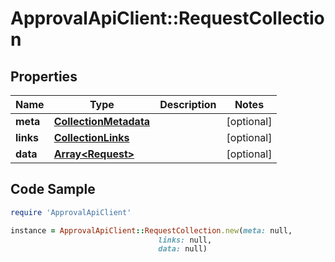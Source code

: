 # ApprovalApiClient::RequestCollection

## Properties

Name | Type | Description | Notes
------------ | ------------- | ------------- | -------------
**meta** | [**CollectionMetadata**](CollectionMetadata.md) |  | [optional] 
**links** | [**CollectionLinks**](CollectionLinks.md) |  | [optional] 
**data** | [**Array&lt;Request&gt;**](Request.md) |  | [optional] 

## Code Sample

```ruby
require 'ApprovalApiClient'

instance = ApprovalApiClient::RequestCollection.new(meta: null,
                                 links: null,
                                 data: null)
```


